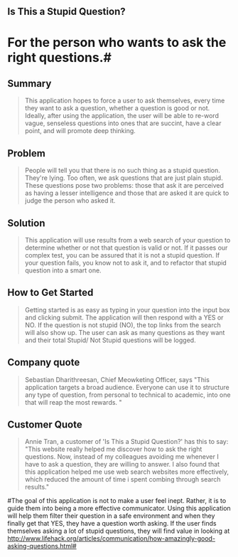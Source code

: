  
## Is This a Stupid Question? ##

# For the person who wants to ask the right questions.#


## Summary ##
  > This application hopes to force a user to ask themselves, every time they want to ask a question, whether a question is good or not. Ideally, after using the application, the user will be able to re-word vague, senseless questions into ones that are succint, have a clear point, and will promote deep thinking. 

## Problem ##
  > People will tell you that there is no such thing as a stupid question. They're lying. Too often, we ask questions that are just plain stupid. These questions pose two problems: those that ask it are perceived as having a lesser intelligence and those that are asked it are quick to judge the person who asked it. 

## Solution ##
  > This application will use results from a web search of your question to determine whether or not that question is valid or not. If it passes our complex test, you can be assured that it is not a stupid question. If your question fails, you know not to ask it, and to refactor that stupid question into a smart one. 

## How to Get Started ##
  > Getting started is as easy as typing in your question into the input box and clicking submit. The application will then respond with a YES or NO. If the question is not stupid (NO), the top links from the search will also show up. The user can ask as many questions as they want and their total Stupid/ Not Stupid questions will be logged. 

## Company quote ##
  > Sebastian Dharithreesan, Chief Meowketing Officer, says "This application targets a broad audience. Everyone can use it to structure any type of question, from personal to technical to academic, into one that will reap the most rewards. "

## Customer Quote ##
  > Annie Tran, a customer of 'Is This a Stupid Question?' has this to say: "This website really helped me discover how to ask the right questions. Now, instead of my colleagues avoiding me whenever I have to ask a question, they are willing to answer. I also found that this application helped me use web search websites more effectively, which reduced the amount of time i spent combing through search results."

  #The goal of this application is not to make a user feel inept. Rather, it is to guide them into being a more effective communicator. Using this application will help them filter their question in a safe environment and when they finally get that YES, they have a question worth asking.  If the user finds themselves asking a lot of stupid questions, they will find value in looking at http://www.lifehack.org/articles/communication/how-amazingly-good-asking-questions.html#
